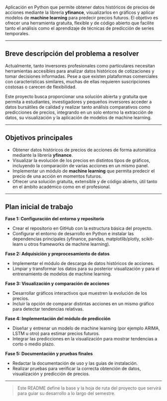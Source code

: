 Aplicación en Python que permite obtener datos históricos de precios de acciones mediante la librería **yfinance**, visualizarlos en gráficos y aplicar modelos de **machine learning** para predecir precios futuros. El objetivo es ofrecer una herramienta gratuita, flexible y de código abierto que facilite tanto el análisis como el aprendizaje de técnicas de predicción de series temporales.

---

## Breve descripción del problema a resolver
Actualmente, tanto inversores profesionales como particulares necesitan herramientas accesibles para analizar datos históricos de cotizaciones y tomar decisiones informadas. Pese a que existen plataformas comerciales con características similares, muchas de ellas requieren suscripciones costosas o carecen de flexibilidad.  

Este proyecto busca proporcionar una solución abierta y gratuita que permita a estudiantes, investigadores y pequeños inversores acceder a datos bursátiles de calidad y realizar tanto análisis comparativos como predicciones de precios, integrando en un solo entorno la extracción de datos, su visualización y la aplicación de modelos de machine learning.

---

## Objetivos principales
- Obtener datos históricos de precios de acciones de forma automática mediante la librería **yfinance**.  
- Visualizar la evolución de los precios en distintos tipos de gráficos, incluyendo la comparación de varias acciones en un mismo panel.  
- Implementar un módulo de **machine learning** que permita predecir el precio de una acción en momentos futuros.
- Ofrecer una solución gratuita, extensible y de código abierto, útil tanto en el ámbito académico como en el profesional.

---

## Plan inicial de trabajo

**Fase 1: Configuración del entorno y repositorio**  
- Crear el repositorio en GitHub con la estructura básica del proyecto.  
- Configurar el entorno de desarrollo en Python e instalar las dependencias principales (yfinance, pandas, matplotlib/plotly, scikit-learn u otros frameworks de machine learning).  

**Fase 2: Adquisición y preprocesamiento de datos**  
- Implementar el módulo de descarga de datos históricos de acciones.  
- Limpiar y transformar los datos para su posterior visualización y para el entrenamiento de modelos de machine learning.  

**Fase 3: Visualización y comparación de acciones**  
- Desarrollar gráficos interactivos que muestren la evolución de los precios.  
- Incluir la opción de comparar distintas acciones en un mismo gráfico para detectar tendencias relativas.  

**Fase 4: Implementación del módulo de predicción**  
- Diseñar y entrenar un modelo de machine learning (por ejemplo ARIMA, LSTM u otro) para estimar precios futuros.  
- Integrar las predicciones en la visualización para mostrar tendencias a corto o medio plazo.  

**Fase 5: Documentación y pruebas finales**  
- Redactar la documentación de uso y las guías de instalación.  
- Realizar pruebas para verificar la correcta obtención de datos, visualización y predicción de precios.  

---

> Este README define la base y la hoja de ruta del proyecto que servirá para guiar su desarrollo a lo largo del semestre.
